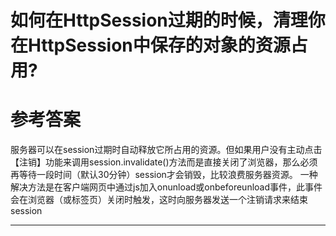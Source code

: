 # 如何在HttpSession过期的时候，清理你在HttpSession中保存的对象的资源占用?

# 参考答案
服务器可以在session过期时自动释放它所占用的资源。但如果用户没有主动点击【注销】功能来调用session.invalidate()方法而是直接关闭了浏览器，那么必须再等待一段时间（默认30分钟）session才会销毁，比较浪费服务器资源。
一种解决方法是在客户端网页中通过js加入onunload或onbeforeunload事件，此事件会在浏览器（或标签页）关闭时触发，这时向服务器发送一个注销请求来结束session

---
